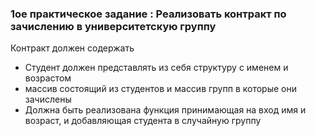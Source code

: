 ### **1ое практическое задание : Реализовать контракт по зачислению в университетскую группу**

Контракт должен содержать

- Студент должен представлять из себя структуру с именем и возрастом
- массив состоящий из студентов и массив групп в которые они зачислены
- Должна быть реализована функция принимающая на вход имя и возраст, и добавляющая студента в случайную группу